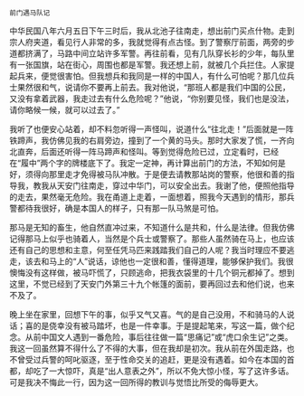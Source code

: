     前门遇马队记 

   中华民国八年六月五日下午三时后，我从北池子往南走，想出前门买点什物。走到宗人府夹道，看见行人非常的多，我就觉得有点古怪。到了警察厅前面，两旁的步道都挤满了，马路中间立站许多军警。再往前看，见有几队穿长衫的少年，每队里有一张国旗，站在街心，周围也都是军警。我还想上前，就被几个兵拦住。人家提起兵来，便觉很害怕。但我想兵和我同是一样的中国人，有什么可怕呢？那几位兵士果然很和气，说请你不要再上前去。我对他说，“那班人都是我们中国的公民，又没有拿着武器，我走过去有什么危险呢？”他说，“你别要见怪，我们也是没法，请你略候一候，就可以过去了。”

   我听了也便安心站着，却不料忽听得一声怪叫，说道什么“往北走！”后面就是一阵铁蹄声，我仿佛见我的右肩旁边，撞到了一个黄的马头。那时大家发了慌，一齐向北直奔，后面还听得一阵马蹄声和怪叫。等到觉得危险已过，立定看时，已经在“履中”两个字的牌楼底下了。我定一定神，再计算出前门的方法，不知如何是好，须得向那里走才免得被马队冲散。于是便去请教那站岗的警察，他很和善的指导我，教我从天安门往南走，穿过中华门，可以安全出去。我谢了他，便照他指导的走去，果然毫无危险。我在甬道上走着，一面想着，照我今天遇到的情形，那兵警都待我很好，确是本国人的样子，只有那一队马煞是可怕。

   那马是无知的畜生，他自然直冲过来，不知道什么是共和，什么是法律。但我仿佛记得那马上似乎也骑着人，当然是个兵士或警察了。那些人虽然骑在马上，也应该还有自己的思想和主意，何至任凭马匹来践踏我们自己的人呢？我当时理应不要逃走，该去和马上的“人”说话，谅他也一定很和善，懂得道理，能够保护我们。我很懊悔没有这样做，被马吓慌了，只顾逃命，把我衣袋里的十几个铜元都掉了。想到这里，不觉已经到了天安门外第三十九个帐篷的面前，要再回过去和他们说，也来不及了。

   晚上坐在家里，回想下午的事，似乎又气又喜。气的是自己没用，不和骑马的人说话；喜的是侥幸没有被马踏坏，也是一件幸事。于是提起笔来，写这一篇，做个纪念。从前中国文人遇到一番危险，事后往往做一篇“思痛记”或“虎口余生记”之类。我这一回虽然算不得什么了不得的大事，但在我却是初次。我从前在外国走路，也不曾受过兵警的呵叱驱逐，至于性命交关的追赶，更是没有遇着。如今在本国的首都，却吃了一大惊吓，真是“出人意表之外”，所以不免大惊小怪，写了这许多话。可是我决不悔此一行，因为这一回所得的教训与觉悟比所受的侮辱更大。

